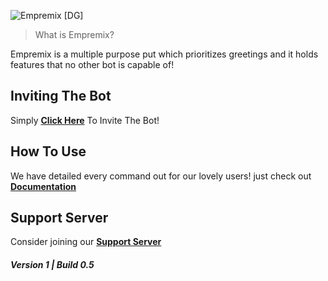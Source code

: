 ![Empremix [DG]](https://cdn.discordapp.com/attachments/680360684399493123/716652143750283325/Empremix_DG.png)

>What is Empremix?

Empremix is a multiple purpose put which prioritizes greetings and it holds features that no other bot is capable of!

## Inviting The Bot

Simply [**Click Here**](https://discordapp.com/oauth2/authorize?client_id=588398820916985873&scope=bot&permissions=470150208) To Invite The Bot!

## How To Use

We have detailed every command out for our lovely users!
just check out [**Documentation**](https://github.com/TheHQE/Empremix/tree/master/Documentation)

## Support Server
Consider joining our [**Support Server**](https://discord.gg/HA7UCtr)

##### Version 1 | Build 0.5
